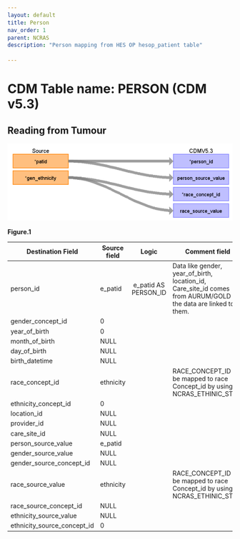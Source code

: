 ```yaml
---
layout: default
title: Person
nav_order: 1
parent: NCRAS
description: "Person mapping from HES OP hesop_patient table"

---
```


# CDM Table name: PERSON (CDM v5.3)

## Reading from Tumour


![](images/image2.png)

**Figure.1**

| Destination Field | Source field | Logic | Comment field |
| --- | --- | :---: | --- |
| person_id | e_patid | e_patid AS PERSON_ID|  Data like gender, year_of_birth, location_id, Care_site_id comes from AURUM/GOLD as the data are linked to them.|
| gender_concept_id | 0 | | |
| year_of_birth | 0 | | |
| month_of_birth | NULL|  | |
| day_of_birth | NULL |  |  |
| birth_datetime |NULL  |  |  |
| race_concept_id | ethnicity | |RACE_CONCEPT_ID will be mapped to race Concept_id by using NCRAS_ETHINIC_STCM |
| ethnicity_concept_id | 0 |  |   |
| location_id |NULL  |  |  |
| provider_id | NULL |  |  |
| care_site_id | NULL| |  |
| person_source_value | e_patid|  |  |
| gender_source_value |NULL |  | |
| gender_source_concept_id | NULL |  |  |
| race_source_value | ethnicity|  |RACE_CONCEPT_ID will be mapped to race Concept_id by using NCRAS_ETHINIC_STCM |
| race_source_concept_id | NULL | |
| ethnicity_source_value | NULL |  |  | 
| ethnicity_source_concept_id | 0 |  |  |

